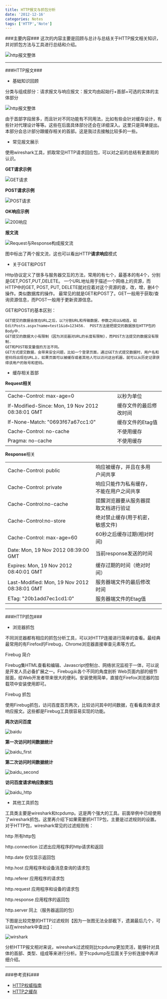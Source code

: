 ```yaml
---
title: HTTP报文与抓包分析
date: '2012-12-16'
categories: Notes
tags: ['HTTP','Note']
---
```



###主要内容###
这次的内容主要是回顾与总计与总结关于HTTP报文相关知识，并对抓包方法与工具进行总结和介绍。

![http报文整体]({{urls.media}}/HTTP报文总体.jpeg)
* * *

###HTTP报文###

+ 基础知识回顾 

分类与组成部分：请求报文与响应报文：报文均由起始行+首部+可选的实体的主体部分

![http报文整体]({{urls.media}}/HTTP报文.jpeg)

由于首部字段居多，而且针对不同功能有不同用法，比如有些会针对缓存设计，有些针对代理设计等等。这些在后面具体部分还会在详细深入。这里只是简单提出。本部分会总计部分跟缓存相关的首部。这是我过去接触比较多的一些。

+ 常见报文展示

使用wireshark工具，抓取常见HTTP请求回应包，可以对之前的总结有更直观的认识。

<strong>GET请求示例</strong>

![GET请求]({{urls.media}}/http_get.png)

<strong>POST请求示例</strong>

![POST请求]({{urls.media}}/http_post.png)

<strong>OK响应示例</strong>

![200响应]({{urls.media}}/http_ok.png)

<strong>报文流</strong>

![Request与Response构成报文流]({{urls.media}}/req_res.png)

图中标出了两个报文流，这也可以看出HTTP<strong>请求响应</strong>模式

+ 关于GET和POST

Http协议定义了很多与服务器交互的方法，常用的有七个，最基本的有4个，分别是GET,POST,PUT,DELETE。 一个URL地址用于描述一个网络上的资源，而HTTP中的GET, POST, PUT, DELETE就对应着对这个资源的查，改，增，删4个操作。类似数据库的操作。 最常见的就是GET和POST了。GET一般用于获取/查询资源信息，而POST一般用于更新资源信息。

GET和POST的基本区别：

    GET提交的数据会放在URL之后，以?分割URL和传输数据，参数之间以&相连，如EditPosts.aspx?name=test1&id=123456.  POST方法是把提交的数据放在HTTP包的Body中.
    GET提交的数据大小有限制（因为浏览器对URL的长度有限制），而POST方法提交的数据没有限制.
    GET和POST取变量值的方法不同。
    GET方式提交数据，会带来安全问题，比如一个登录页面，通过GET方式提交数据时，用户名和密码将出现在URL上，如果页面可以被缓存或者其他人可以访问这台机器，就可以从历史记录获得该用户的账号和密码。


+ 缓存相关首部

**Request相关**

<table class="table table-bordered table-striped table-condensed">
    <tbody>
        <tr>
            <td>Cache-Control: max-age=0</td>
            <td >以秒为单位</td>
        </tr>
        <tr>
            <td>If-Modified-Since: Mon, 19 Nov 2012 08:38:01 GMT</td>
            <td>缓存文件的最后修改时间</td>
        </tr>
        <tr>
            <td>If-None-Match: &quot;0693f67a67cc1:0&quot;</td>
            <td>缓存文件的Etag值</td>
        </tr>
        <tr>
            <td>Cache-Control: no-cache</td>
            <td>不使用缓存</td>
        </tr>
        <tr>
            <td>Pragma: no-cache</td>
            <td>不使用缓存</td>
        </tr>
    </tbody>
</table>

**Response**相关

<table class="table table-bordered table-striped table-condensed">
    <tbody>
        <tr>
            <td>Cache-Control: public</td>
            <td>响应被缓存，并且在多用户间共享</td>
        </tr>
        <tr>
            <td>Cache-Control: private</td>
            <td>响应只能作为私有缓存，不能在用户之间共享</td>
        </tr>
        <tr>
            <td>Cache-Control:no-cache</td>
            <td >提醒浏览器要从服务器提取文档进行验证<td>
        </tr>
        <tr>
            <td>Cache-Control:no-store</td>
            <td >绝对禁止缓存(用于机密，敏感文件)</td>
        </tr>
        <tr>
            <td>Cache-Control: max-age=60</td>
            <td>60秒之后缓存过期(相对时间)</td>
        </tr>
        <tr>
            <td >Date: Mon, 19 Nov 2012 08:39:00 GMT</td>
            <td >当前response发送的时间</td>
        </tr>
        <tr>
            <td >Expires: Mon, 19 Nov 2012 08:40:01 GMT</td>
            <td >缓存过期的时间（绝对时间）</td>
        </tr>
        <tr>
            <td >Last-Modified: Mon, 19 Nov 2012 08:38:01 GMT</td>
            <td >服务器端文件的最后修改时间</td>
        </tr>
        <tr>
            <td >ETag: &quot;20b1add7ec1cd1:0&quot;</td>
            <td >服务器端文件的Etag值</td>
        </tr>
    </tbody>
</table>

* * *

###HTTP抓包###

+ 浏览器抓包

不同浏览器都有相应的抓包分析工具，可以对HTTP连接进行简单的查看。最经典最常用的有Firefox的Firebug，Chrome浏览器直接审查元素等方式。

Firebug 简介

Firebug集HTML查看和编辑、Javascript控制台、网络状况监视于一体，可以说是开发人员必备扩展之一。Firebug从各个不同的角度剖析 Web页面内部的细节层面，给Web开发者带来很大的便利。安装使用简单，直接在Firefox浏览器的加载项中安装使用即可。

Firebug 抓包

使用Firebug抓包，访问百度首页两次，比较访问其中时间数据，在看看具体请求响应报文。这些都是Firebug工具很容易实现的功能。

<strong>两次访问百度</strong>

![baidu]({{urls.media}}/baidu.png)

<strong>第一次访问时间数据统计</strong>

![baidu_first]({{urls.media}}/baidu_first.png)

<strong>第二次访问时间数据统计</strong>

![baidu_second]({{urls.media}}/baidu_second.png)

<strong>访问百度请求响应数据包</strong>

![baidu_http]({{urls.media}}/baidu_http.png)

+ 其他工具抓包

工具类主要是wireshark和tcpdump。这是两个强大的工具。前面举例中已经使用了wireshark抓包。这里再介绍下如果需要抓HTTP包，主要是过滤规则的设置。对于HTTP包，wireshark常见的过滤规则有：

http 所有http包

http.connection 过滤出应用程序的http请求和返回

http.date 仅仅显示返回包

http.host 应用程序和设备消息查询的请求包

http.referer 应用程序的请求包

http.request 应用程序和设备的请求包

http.response 应用程序的返回包

http.server 同上（服务器返回的包）

下图是比较完整的HTTP过滤规则【因为一张图无法全部截下，遗漏最后几个，可以在wireshark中查出】：

![wirshark]({{urls.media}}/wireshark-filter.png)

分析HTTP报文相对来说，wireshark过滤规则比tcpdump更加灵活，能够针对具体的首部、类型、组成等来进行分析。至于tcpdump在后面关于分析连接中再详细介绍。
* * *
###参考资料###
+ [HTTP权威指南](http://book.douban.com/subject/10746113/)
+ [HTTP之缓存](http://www.cnblogs.com/TankXiao/archive/2012/11/28/2793365.html)
